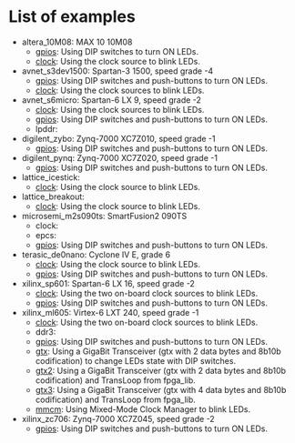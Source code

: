 # List of examples

* altera_10M08: MAX 10 10M08
  * [gpios](altera_10M08/gpios/README.md): Using DIP switches to turn ON LEDs.
  * [clock](altera_10M08/clock/README.md): Using the clock source to blink LEDs.
* avnet_s3dev1500: Spartan-3 1500, speed grade -4
  * [gpios](avnet_s3dev1500/gpios/README.md): Using DIP switches and push-buttons to turn ON LEDs.
  * [clock](avnet_s3dev1500/clock/README.md): Using the clock sources to blink LEDs.
* avnet_s6micro: Spartan-6 LX 9, speed grade -2
  * [clock](avnet_s6micro/clock/README.md): Using the clock sources to blink LEDs.
  * [gpios](avnet_s6micro/gpios/README.md): Using DIP switches and push-buttons to turn ON LEDs.
  * lpddr:
* digilent_zybo: Zynq-7000 XC7Z010, speed grade -1
  * [gpios](digilent_zybo/gpios/README.md): Using DIP switches and push-buttons to turn ON LEDs.
* digilent_pynq: Zynq-7000 XC7Z020, speed grade -1
  * [gpios](digilent_pynq/gpios/README.md): Using DIP switches and push-buttons to turn ON LEDs.
* lattice_icestick:
  * [clock](lattice_icestick/clock/README.md): Using the clock source to blink LEDs.
* lattice_breakout:
  * [clock](lattice_breakout/clock/README.md): Using the clock source to blink LEDs.
* microsemi_m2s090ts: SmartFusion2 090TS
  * clock:
  * epcs:
  * [gpios](microsemi_m2s090ts/gpios/README.md): Using DIP switches and push-buttons to turn ON LEDs.
* terasic_de0nano: Cyclone IV E, grade 6
  * [clock](terasic_de0nano/clock/README.md): Using the clock source to blink LEDs.
  * [gpios](terasic_de0nano/gpios/README.md): Using DIP switches and push-buttons to turn ON LEDs.
* xilinx_sp601: Spartan-6 LX 16, speed grade -2
  * [clock](xilinx_sp601/clock/README.md): Using the two on-board clock sources to blink LEDs.
  * [gpios](xilinx_sp601/gpios/README.md): Using DIP switches and push-buttons to turn ON LEDs.
* xilinx_ml605: Virtex-6 LXT 240, speed grade -1
  * [clock](xilinx_ml605/clock/README.md): Using the two on-board clock sources to blink LEDs.
  * ddr3:
  * [gpios](xilinx_ml605/gpios/README.md): Using DIP switches and push-buttons to turn ON LEDs.
  * [gtx](xilinx_ml605/gtx/README.md):     Using a GigaBit Transceiver (gtx with 2 data bytes and 8b10b codification) to change LEDs state with DIP switches.
  * [gtx2](xilinx_ml605/gtx2/README.md):   Using a GigaBit Transceiver (gtx with 2 data bytes and 8b10b codification) and TransLoop from fpga_lib.
  * [gtx3](xilinx_ml605/gtx3/README.md):   Using a GigaBit Transceiver (gtx with 4 data bytes and 8b10b codification) and TransLoop from fpga_lib.
  * [mmcm](xilinx_ml605/mmcm/README.md):   Using Mixed-Mode Clock Manager to blink LEDs.
* xilinx_zc706: Zynq-7000 XC7Z045, speed grade -2
  * [gpios](xilinx_zc706/gpios/README.md): Using DIP switches and push-buttons to turn ON LEDs.
